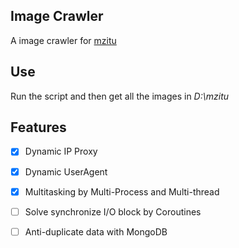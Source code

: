 ## Image Crawler
A image crawler for [mzitu](http://www.mzitu.com/, "mzitu")   

## Use
Run the script and then get all the images in *D:\mzitu*

## Features
- [x] Dynamic IP Proxy   
- [x] Dynamic UserAgent  
- [x] Multitasking by Multi-Process and Multi-thread
- [ ] Solve synchronize I/O block by Coroutines  
- [ ] Anti-duplicate data with MongoDB   



